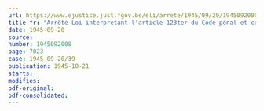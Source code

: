 ```yaml
---
url: https://www.ejustice.just.fgov.be/eli/arrete/1945/09/20/1945092008/justel
title-fr: "Arrêté-Loi interprétant l'article 123ter du Code pénal et complétant ce Code par un article 123decies"
date: 1945-09-20
source:
number: 1945092008
page: 7023
case: 1945-09-20/39
publication: 1945-10-21
starts:
modifies:
pdf-original:
pdf-consolidated:
---
```


